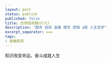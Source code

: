 ```yaml
---
layout: post
status: publish
published: false
title: 白领投资探讨(六)
description: "股市 投资 金融 理念 逻辑 a股 人生哲学"
excerpt_separator: ===
tags:
- 金融投资
---
```




知识改变命运，奋斗成就人生



